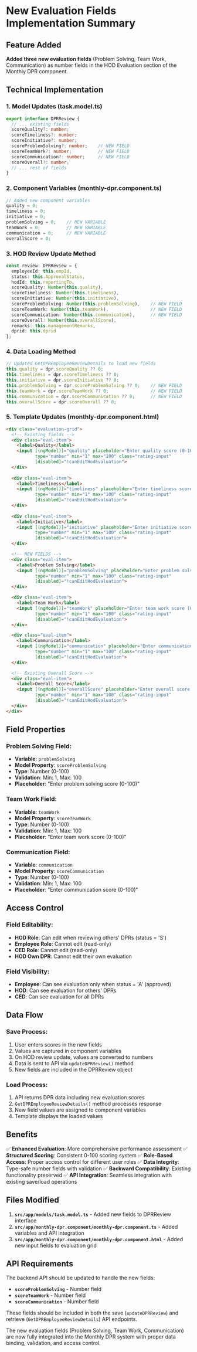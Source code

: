 # New Evaluation Fields Implementation Summary

## Feature Added
**Added three new evaluation fields** (Problem Solving, Team Work, Communication) as number fields in the HOD Evaluation section of the Monthly DPR component.

## Technical Implementation

### 1. Model Updates (task.model.ts)
```typescript
export interface DPRReview {
  // ... existing fields
  scoreQuality?: number;
  scoreTimeliness?: number;
  scoreInitiative?: number;
  scoreProblemSolving?: number;    // NEW FIELD
  scoreTeamWork?: number;          // NEW FIELD
  scoreCommunication?: number;     // NEW FIELD
  scoreOverall?: number;
  // ... rest of fields
}
```

### 2. Component Variables (monthly-dpr.component.ts)
```typescript
// Added new component variables
quality = 0;
timeliness = 0;
initiative = 0;
problemSolving = 0;    // NEW VARIABLE
teamWork = 0;          // NEW VARIABLE
communication = 0;     // NEW VARIABLE
overallScore = 0;
```

### 3. HOD Review Update Method
```typescript
const review: DPRReview = {
  employeeId: this.empId,
  status: this.ApprovalStatus,
  hodId: this.reportingTo,
  scoreQuality: Number(this.quality),
  scoreTimeliness: Number(this.timeliness),
  scoreInitiative: Number(this.initiative),
  scoreProblemSolving: Number(this.problemSolving),    // NEW FIELD
  scoreTeamWork: Number(this.teamWork),                // NEW FIELD
  scoreCommunication: Number(this.communication),      // NEW FIELD
  scoreOverall: Number(this.overallScore),
  remarks: this.managementRemarks,
  dprid: this.dprid
};
```

### 4. Data Loading Method
```typescript
// Updated GetDPREmployeeReviewDetails to load new fields
this.quality = dpr.scoreQuality ?? 0;
this.timeliness = dpr.scoreTimeliness ?? 0;
this.initiative = dpr.scoreInitiative ?? 0;
this.problemSolving = dpr.scoreProblemSolving ?? 0;    // NEW FIELD
this.teamWork = dpr.scoreTeamWork ?? 0;                // NEW FIELD
this.communication = dpr.scoreCommunication ?? 0;      // NEW FIELD
this.overallScore = dpr.scoreOverall ?? 0;
```

### 5. Template Updates (monthly-dpr.component.html)
```html
<div class="evaluation-grid">
  <!-- Existing fields -->
  <div class="eval-item">
    <label>Quality</label>
    <input [(ngModel)]="quality" placeholder="Enter quality score (0-100)" 
           type="number" min="1" max="100" class="rating-input" 
           [disabled]="!canEditHodEvaluation">
  </div>
  
  <div class="eval-item">
    <label>Timeliness</label>
    <input [(ngModel)]="timeliness" placeholder="Enter timeliness score (0-100)" 
           type="number" min="1" max="100" class="rating-input" 
           [disabled]="!canEditHodEvaluation">
  </div>
  
  <div class="eval-item">
    <label>Initiative</label>
    <input [(ngModel)]="initiative" placeholder="Enter initiative score (0-100)" 
           type="number" min="1" max="100" class="rating-input" 
           [disabled]="!canEditHodEvaluation">
  </div>

  <!-- NEW FIELDS -->
  <div class="eval-item">
    <label>Problem Solving</label>
    <input [(ngModel)]="problemSolving" placeholder="Enter problem solving score (0-100)" 
           type="number" min="1" max="100" class="rating-input" 
           [disabled]="!canEditHodEvaluation">
  </div>

  <div class="eval-item">
    <label>Team Work</label>
    <input [(ngModel)]="teamWork" placeholder="Enter team work score (0-100)" 
           type="number" min="1" max="100" class="rating-input" 
           [disabled]="!canEditHodEvaluation">
  </div>

  <div class="eval-item">
    <label>Communication</label>
    <input [(ngModel)]="communication" placeholder="Enter communication score (0-100)" 
           type="number" min="1" max="100" class="rating-input" 
           [disabled]="!canEditHodEvaluation">
  </div>

  <!-- Existing Overall Score -->
  <div class="eval-item">
    <label>Overall Score</label>
    <input [(ngModel)]="overallScore" placeholder="Enter overall score (0-100)" 
           type="number" min="1" max="100" class="rating-input" 
           [disabled]="!canEditHodEvaluation">
  </div>
</div>
```

## Field Properties

### **Problem Solving Field:**
- **Variable**: `problemSolving`
- **Model Property**: `scoreProblemSolving`
- **Type**: Number (0-100)
- **Validation**: Min: 1, Max: 100
- **Placeholder**: "Enter problem solving score (0-100)"

### **Team Work Field:**
- **Variable**: `teamWork`
- **Model Property**: `scoreTeamWork`
- **Type**: Number (0-100)
- **Validation**: Min: 1, Max: 100
- **Placeholder**: "Enter team work score (0-100)"

### **Communication Field:**
- **Variable**: `communication`
- **Model Property**: `scoreCommunication`
- **Type**: Number (0-100)
- **Validation**: Min: 1, Max: 100
- **Placeholder**: "Enter communication score (0-100)"

## Access Control

### **Field Editability:**
- **HOD Role**: Can edit when reviewing others' DPRs (status = 'S')
- **Employee Role**: Cannot edit (read-only)
- **CED Role**: Cannot edit (read-only)
- **HOD Own DPR**: Cannot edit their own evaluation

### **Field Visibility:**
- **Employee**: Can see evaluation only when status = 'A' (approved)
- **HOD**: Can see evaluation for others' DPRs
- **CED**: Can see evaluation for all DPRs

## Data Flow

### **Save Process:**
1. User enters scores in the new fields
2. Values are captured in component variables
3. On HOD review update, values are converted to numbers
4. Data is sent to API via `updateDPRReview()` method
5. New fields are included in the DPRReview object

### **Load Process:**
1. API returns DPR data including new evaluation scores
2. `GetDPREmployeeReviewDetails()` method processes response
3. New field values are assigned to component variables
4. Template displays the loaded values

## Benefits

✅ **Enhanced Evaluation**: More comprehensive performance assessment
✅ **Structured Scoring**: Consistent 0-100 scoring system
✅ **Role-Based Access**: Proper access control for different user roles
✅ **Data Integrity**: Type-safe number fields with validation
✅ **Backward Compatibility**: Existing functionality preserved
✅ **API Integration**: Seamless integration with existing save/load operations

## Files Modified

1. **`src/app/models/task.model.ts`** - Added new fields to DPRReview interface
2. **`src/app/monthly-dpr.component/monthly-dpr.component.ts`** - Added variables and API integration
3. **`src/app/monthly-dpr.component/monthly-dpr.component.html`** - Added new input fields to evaluation grid

## API Requirements

The backend API should be updated to handle the new fields:
- **`scoreProblemSolving`** - Number field
- **`scoreTeamWork`** - Number field  
- **`scoreCommunication`** - Number field

These fields should be included in both the save (`updateDPRReview`) and retrieve (`GetDPREmployeeReviewDetails`) API endpoints.

The new evaluation fields (Problem Solving, Team Work, Communication) are now fully integrated into the Monthly DPR system with proper data binding, validation, and access control.